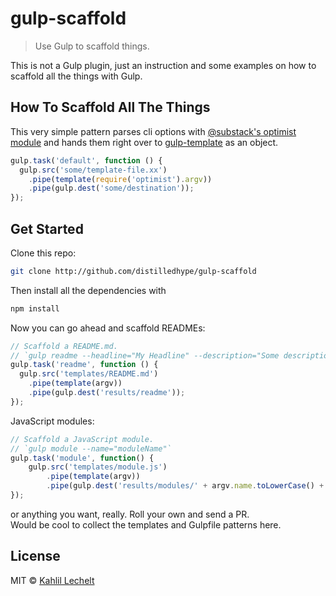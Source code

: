 # gulp-scaffold

> Use Gulp to scaffold things.

This is not a Gulp plugin, just an instruction and some examples on how to scaffold all the things with Gulp.

## How To Scaffold All The Things

This very simple pattern parses cli options with [@substack's optimist module](https://github.com/substack/node-optimist) and hands them right over to [gulp-template](https://github.com/sindresorhus/gulp-template) as an object.

```js
gulp.task('default', function () {
  gulp.src('some/template-file.xx')
    .pipe(template(require('optimist').argv))
    .pipe(gulp.dest('some/destination'));
});
```

## Get Started

Clone this repo:

```sh
git clone http://github.com/distilledhype/gulp-scaffold
```

Then install all the dependencies with 

```js
npm install 
```

Now you can go ahead and scaffold READMEs:

```js
// Scaffold a README.md.
// `gulp readme --headline="My Headline" --description="Some description."`
gulp.task('readme', function () {
  gulp.src('templates/README.md')
    .pipe(template(argv))
    .pipe(gulp.dest('results/readme'));
});
```

JavaScript modules:

```js
// Scaffold a JavaScript module.
// `gulp module --name="moduleName"`
gulp.task('module', function() {
	gulp.src('templates/module.js')
		.pipe(template(argv))
		.pipe(gulp.dest('results/modules/' + argv.name.toLowerCase() + '.js'));
});
```

or anything you want, really. Roll your own and send a PR.  
Would be cool to collect the templates and Gulpfile patterns here.

## License

MIT © [Kahlil Lechelt](http://distilledhype.com)
